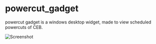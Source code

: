 # powercut_gadget
powercut gadget is a windows desktop widget, made to view scheduled powercuts of CEB.

![Screenshot](screenshot_1.jpg?raw=true)
